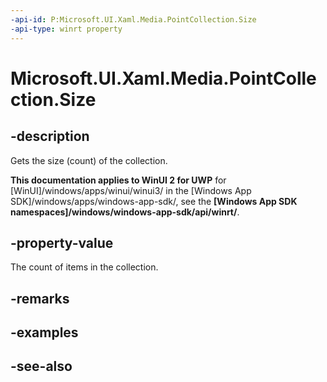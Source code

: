 ```yaml
---
-api-id: P:Microsoft.UI.Xaml.Media.PointCollection.Size
-api-type: winrt property
---
```


<!-- Property syntax
public uint Size { get; }
-->

# Microsoft.UI.Xaml.Media.PointCollection.Size

## -description
Gets the size (count) of the collection.

**This documentation applies to WinUI 2 for UWP** for [WinUI]/windows/apps/winui/winui3/ in the [Windows App SDK]/windows/apps/windows-app-sdk/, see the **[Windows App SDK namespaces]/windows/windows-app-sdk/api/winrt/**.

## -property-value
The count of items in the collection.

## -remarks

## -examples

## -see-also
